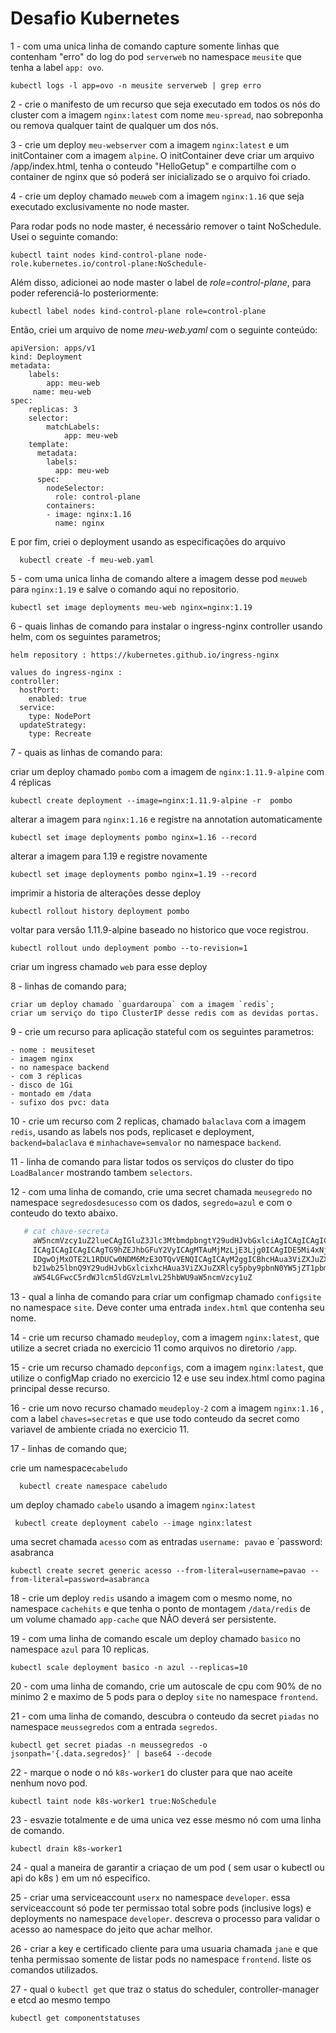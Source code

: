 # Desafio Kubernetes

1 - com uma unica linha de comando capture somente linhas que contenham "erro" do log do pod `serverweb` no namespace `meusite` que tenha a label `app: ovo`.

    kubectl logs -l app=ovo -n meusite serverweb | grep erro

2 - crie o manifesto de um recurso que seja executado em todos os nós do cluster com a imagem `nginx:latest` com nome `meu-spread`, nao sobreponha ou remova qualquer taint de qualquer um dos nós.

3 - crie um deploy `meu-webserver` com a imagem `nginx:latest` e um initContainer com a imagem `alpine`. O initContainer deve criar um arquivo /app/index.html, tenha o conteudo "HelloGetup" e compartilhe com o container de nginx que só poderá ser inicializado se o arquivo foi criado.

4 - crie um deploy chamado `meuweb` com a imagem `nginx:1.16` que seja executado exclusivamente no node master.

   Para rodar pods no node master, é necessário remover o taint NoSchedule. Usei o seguinte comando:
    
    kubectl taint nodes kind-control-plane node-role.kubernetes.io/control-plane:NoSchedule-
   
   Além disso, adicionei ao node master o label de *role=control-plane*, para poder referenciá-lo posteriormente:
   
    kubectl label nodes kind-control-plane role=control-plane
   
   Então, criei um arquivo de nome *meu-web.yaml* com o seguinte conteúdo:
   
    apiVersion: apps/v1
    kind: Deployment
    metadata:
        labels:
            app: meu-web
         name: meu-web
    spec:
        replicas: 3
        selector:
            matchLabels:
                app: meu-web
        template:
          metadata:
            labels:
              app: meu-web
          spec:
            nodeSelector:
              role: control-plane
            containers:
            - image: nginx:1.16
              name: nginx
     
   E por fim, criei o deployment usando as especificações do arquivo
     
      kubectl create -f meu-web.yaml

5 - com uma unica linha de comando altere a imagem desse pod `meuweb` para `nginx:1.19` e salve o comando aqui no repositorio.

    kubectl set image deployments meu-web nginx=nginx:1.19

6 - quais linhas de comando para instalar o ingress-nginx controller usando helm, com os seguintes parametros;

    helm repository : https://kubernetes.github.io/ingress-nginx

    values do ingress-nginx : 
    controller:
      hostPort:
        enabled: true
      service:
        type: NodePort
      updateStrategy:
        type: Recreate

7 - quais as linhas de comando para: 

   criar um deploy chamado `pombo` com a imagem de `nginx:1.11.9-alpine` com 4 réplicas
   
   ```
   kubectl create deployment --image=nginx:1.11.9-alpine -r  pombo
   ```
   
   alterar a imagem para `nginx:1.16` e registre na annotation automaticamente
   
   ```
   kubectl set image deployments pombo nginx=1.16 --record
   ```
   
   alterar a imagem para 1.19 e registre novamente
   
   ```
   kubectl set image deployments pombo nginx=1.19 --record
   ```
   
   imprimir a historia de alterações desse deploy
   
   ```
   kubectl rollout history deployment pombo 
   ```
   
   voltar para versão 1.11.9-alpine baseado no historico que voce registrou.
   
   ```
   kubectl rollout undo deployment pombo --to-revision=1
   ```
   
   criar um ingress chamado `web` para esse deploy


8 - linhas de comando para; 

    criar um deploy chamado `guardaroupa` com a imagem `redis`;
    criar um serviço do tipo ClusterIP desse redis com as devidas portas.

9 - crie um recurso para aplicação stateful com os seguintes parametros:

    - nome : meusiteset
    - imagem nginx 
    - no namespace backend
    - com 3 réplicas
    - disco de 1Gi
    - montado em /data
    - sufixo dos pvc: data


10 - crie um recurso com 2 replicas, chamado `balaclava` com a imagem `redis`, usando as labels nos pods, replicaset e deployment, `backend=balaclava` e `minhachave=semvalor` no namespace `backend`.

11 - linha de comando para listar todos os serviços do cluster do tipo `LoadBalancer` mostrando tambem `selectors`.

12 - com uma linha de comando, crie uma secret chamada `meusegredo` no namespace `segredosdesucesso` com os dados, `segredo=azul` e com o conteudo do texto abaixo.

```bash
   # cat chave-secreta
     aW5ncmVzcy1uZ2lueCAgIGluZ3Jlc3MtbmdpbngtY29udHJvbGxlciAgICAgICAgICAgICAgICAg
     ICAgICAgICAgICAgTG9hZEJhbGFuY2VyICAgMTAuMjMzLjE3Ljg0ICAgIDE5Mi4xNjguMS4zNSAg
     IDgwOjMxOTE2L1RDUCw0NDM6MzE3OTQvVENQICAgICAyM2ggICBhcHAua3ViZXJuZXRlcy5pby9j
     b21wb25lbnQ9Y29udHJvbGxlcixhcHAua3ViZXJuZXRlcy5pby9pbnN0YW5jZT1pbmdyZXNzLW5n
     aW54LGFwcC5rdWJlcm5ldGVzLmlvL25hbWU9aW5ncmVzcy1uZ
```

13 - qual a linha de comando para criar um configmap chamado `configsite` no namespace `site`. Deve conter uma entrada `index.html` que contenha seu nome.

14 - crie um recurso chamado `meudeploy`, com a imagem `nginx:latest`, que utilize a secret criada no exercicio 11 como arquivos no diretorio `/app`.

15 - crie um recurso chamado `depconfigs`, com a imagem `nginx:latest`, que utilize o configMap criado no exercicio 12 e use seu index.html como pagina principal desse recurso.

16 - crie um novo recurso chamado `meudeploy-2` com a imagem `nginx:1.16` , com a label `chaves=secretas` e que use todo conteudo da secret como variavel de ambiente criada no exercicio 11.

17 - linhas de comando que;

  crie um namespace`cabeludo`
  
  ```
    kubectl create namespace cabeludo
  ```
    
   um deploy chamado `cabelo` usando a imagem `nginx:latest`
   
   ```
    kubectl create deployment cabelo --image nginx:latest
   ```
    
   uma secret chamada `acesso` com as entradas `username: pavao` e `password: asabranca
   
    kubectl create secret generic acesso --from-literal=username=pavao --from-literal=password=asabranca

18 - crie um deploy `redis` usando a imagem com o mesmo nome, no namespace `cachehits` e que tenha o ponto de montagem `/data/redis` de um volume chamado `app-cache` que NÂO deverá ser persistente.

19 - com uma linha de comando escale um deploy chamado `basico` no namespace `azul` para 10 replicas.

    kubectl scale deployment basico -n azul --replicas=10

20 - com uma linha de comando, crie um autoscale de cpu com 90% de no minimo 2 e maximo de 5 pods para o deploy `site` no namespace `frontend`.

21 - com uma linha de comando, descubra o conteudo da secret `piadas` no namespace `meussegredos` com a entrada `segredos`.

    kubectl get secret piadas -n meussegredos -o jsonpath='{.data.segredos}' | base64 --decode 

22 - marque o node o nó `k8s-worker1` do cluster para que nao aceite nenhum novo pod.
    
    kubectl taint node k8s-worker1 true:NoSchedule

23 - esvazie totalmente e de uma unica vez esse mesmo nó com uma linha de comando.

    kubectl drain k8s-worker1

24 - qual a maneira de garantir a criaçao de um pod ( sem usar o kubectl ou api do k8s ) em um nó especifico.

25 - criar uma serviceaccount `userx` no namespace `developer`. essa serviceaccount só pode ter permissao total sobre pods (inclusive logs) e deployments no namespace `developer`. descreva o processo para validar o acesso ao namespace do jeito que achar melhor.

26 - criar a key e certificado cliente para uma usuaria chamada `jane` e que tenha permissao somente de listar pods no namespace `frontend`. liste os comandos utilizados.

27 - qual o `kubectl get` que traz o status do scheduler, controller-manager e etcd ao mesmo tempo

    kubectl get componentstatuses
